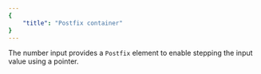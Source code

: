 ```yaml
---
{
	"title": "Postfix container"
}
---
```


The number input provides a `Postfix` element to enable stepping the input
value using a pointer.
